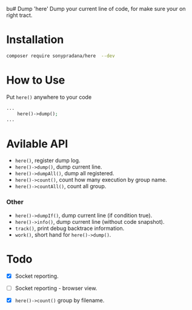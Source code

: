 bu# Dump 'here'
Dump your current line of code, for make sure your on right tract.

# Installation
```bash
composer require sonypradana/here  --dev
```
# How to Use
Put `here()` anywhere to your code
```php
...
    here()->dump();
...
```
# Avilable API
- `here()`, register dump log.
- `here()->dump()`, dump current line.
- `here()->dumpAll()`, dump all registered.
- `here()->count()`, count how many execution by group name.
- `here()->countAll()`, count all group.

### Other
- `here()->dumpIf()`, dump current line (if condition true).
- `here()->info()`, dump current line (without code snapshot).
- `track()`, print debug backtrace information.
- `work()`, short hand for `here()->dump()`.

# Todo
- [X] Socket reporting.
- [ ] Socket reporting - browser view.
- [X] `here()->count()` group by filename.

